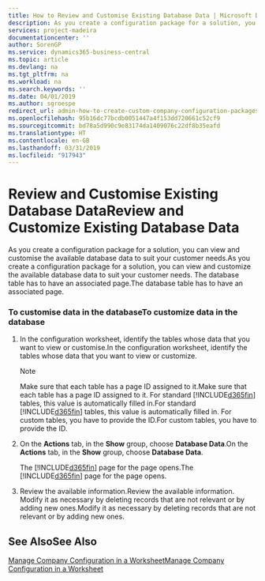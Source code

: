 ```yaml
---
title: How to Review and Customise Existing Database Data | Microsoft Docs
description: As you create a configuration package for a solution, you can view and customise the available database data to suit your customer needs. The database table has to have an associated page.
services: project-madeira
documentationcenter: ''
author: SorenGP
ms.service: dynamics365-business-central
ms.topic: article
ms.devlang: na
ms.tgt_pltfrm: na
ms.workload: na
ms.search.keywords: ''
ms.date: 04/01/2019
ms.author: sgroespe
redirect_url: admin-how-to-create-custom-company-configuration-packages
ms.openlocfilehash: 95b16dc77bcdb0051447a4f153dd720661c52cf9
ms.sourcegitcommit: bd78a5d990c9e83174da1409076c22df8b35eafd
ms.translationtype: HT
ms.contentlocale: en-GB
ms.lasthandoff: 03/31/2019
ms.locfileid: "917943"
---
```

# <a name="review-and-customize-existing-database-data"></a><span data-ttu-id="c3849-104">Review and Customise Existing Database Data</span><span class="sxs-lookup"><span data-stu-id="c3849-104">Review and Customize Existing Database Data</span></span>
<span data-ttu-id="c3849-105">As you create a configuration package for a solution, you can view and customise the available database data to suit your customer needs.</span><span class="sxs-lookup"><span data-stu-id="c3849-105">As you create a configuration package for a solution, you can view and customize the available database data to suit your customer needs.</span></span> <span data-ttu-id="c3849-106">The database table has to have an associated page.</span><span class="sxs-lookup"><span data-stu-id="c3849-106">The database table has to have an associated page.</span></span>  

### <a name="to-customize-data-in-the-database"></a><span data-ttu-id="c3849-107">To customise data in the database</span><span class="sxs-lookup"><span data-stu-id="c3849-107">To customize data in the database</span></span>  

1.  <span data-ttu-id="c3849-108">In the configuration worksheet, identify the tables whose data that you want to view or customise.</span><span class="sxs-lookup"><span data-stu-id="c3849-108">In the configuration worksheet, identify the tables whose data that you want to view or customize.</span></span>  

    > [!NOTE]  
    >  <span data-ttu-id="c3849-109">Make sure that each table has a page ID assigned to it.</span><span class="sxs-lookup"><span data-stu-id="c3849-109">Make sure that each table has a page ID assigned to it.</span></span> <span data-ttu-id="c3849-110">For standard [!INCLUDE[d365fin](includes/d365fin_md.md)] tables, this value is automatically filled in.</span><span class="sxs-lookup"><span data-stu-id="c3849-110">For standard [!INCLUDE[d365fin](includes/d365fin_md.md)] tables, this value is automatically filled in.</span></span> <span data-ttu-id="c3849-111">For custom tables, you have to provide the ID.</span><span class="sxs-lookup"><span data-stu-id="c3849-111">For custom tables, you have to provide the ID.</span></span>  

2.  <span data-ttu-id="c3849-112">On the **Actions** tab, in the **Show** group, choose **Database Data**.</span><span class="sxs-lookup"><span data-stu-id="c3849-112">On the **Actions** tab, in the **Show** group, choose **Database Data**.</span></span>  

     <span data-ttu-id="c3849-113">The [!INCLUDE[d365fin](includes/d365fin_md.md)] page for the page opens.</span><span class="sxs-lookup"><span data-stu-id="c3849-113">The [!INCLUDE[d365fin](includes/d365fin_md.md)] page for the page opens.</span></span>  

3.  <span data-ttu-id="c3849-114">Review the available information.</span><span class="sxs-lookup"><span data-stu-id="c3849-114">Review the available information.</span></span> <span data-ttu-id="c3849-115">Modify it as necessary by deleting records that are not relevant or by adding new ones.</span><span class="sxs-lookup"><span data-stu-id="c3849-115">Modify it as necessary by deleting records that are not relevant or by adding new ones.</span></span>  

## <a name="see-also"></a><span data-ttu-id="c3849-116">See Also</span><span class="sxs-lookup"><span data-stu-id="c3849-116">See Also</span></span>  
 [<span data-ttu-id="c3849-117">Manage Company Configuration in a Worksheet</span><span class="sxs-lookup"><span data-stu-id="c3849-117">Manage Company Configuration in a Worksheet</span></span>](admin-how-to-manage-company-configuration-in-a-worksheet.md)
